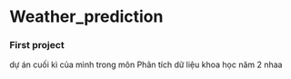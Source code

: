 # Weather_prediction
### First project
dự án cuối kì của mình trong môn Phân tích dữ liệu khoa học năm 2 nhaa
